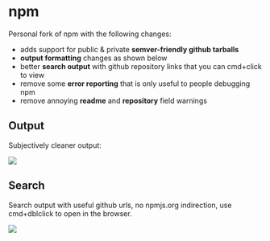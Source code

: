 
# npm

  Personal fork of npm with the following changes:

  - adds support for public & private __semver-friendly github tarballs__
  - __output formatting__ changes as shown below
  - better __search output__ with github repository links that you can cmd+click to view
  - remove some __error reporting__ that is only useful to people debugging npm
  - remove annoying __readme__ and __repository__ field warnings

## Output

  Subjectively cleaner output:

  ![](https://dl.dropboxusercontent.com/u/6396913/misc/Screen%20Shot%202014-01-16%20at%206.28.52%20PM.png)

## Search

  Search output with useful github urls, no npmjs.org indirection, use cmd+dblclick
  to open in the browser.

  ![](https://dl.dropboxusercontent.com/u/6396913/misc/Screen%20Shot%202014-01-17%20at%204.25.36%20AM.png)
